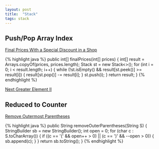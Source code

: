 ```yaml
---
layout: post
title:  "Stack"
tags: stack
---
```

## Push/Pop Array Index
[Final Prices With a Special Discount in a Shop][final-prices-with-a-special-discount-in-a-shop]

{% highlight java %}
public int[] finalPrices(int[] prices) {
    int[] result = Arrays.copyOf(prices, prices.length);
    Stack<Integer> st = new Stack<>();
    for (int i = 0; i < result.length; i++) {
        while (!st.isEmpty() && result[st.peek()] >= result[i]) {
            result[st.pop()] -= result[i];
        }
        st.push(i);
    }
    return result;
}
{% endhighlight %}

[Next Greater Element II][next-greater-element-ii]

## Reduced to Counter
[Remove Outermost Parentheses][remove-outermost-parentheses]

{% highlight java %}
public String removeOuterParentheses(String S) {
    StringBuilder sb = new StringBuilder();
    int open = 0;
    for (char c : S.toCharArray()) {
        if ((c == '(' && open++ > 0) || (c == ')' && --open > 0)) {
            sb.append(c);
        }
    }
    return sb.toString();
}
{% endhighlight %}

[final-prices-with-a-special-discount-in-a-shop]: https://leetcode.com/problems/final-prices-with-a-special-discount-in-a-shop/
[next-greater-element-ii]: https://leetcode.com/problems/next-greater-element-ii/
[remove-outermost-parentheses]: https://leetcode.com/problems/remove-outermost-parentheses/
